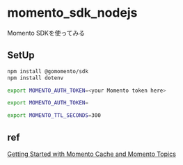 # momento_sdk_nodejs

Momento SDKを使ってみる

## SetUp

 ```sh
npm install @gomomento/sdk
npm install dotenv
 ```

```sh
export MOMENTO_AUTH_TOKEN=<your Momento token here>
```

```sh
export MOMENTO_AUTH_TOKEN=
```

```sh
export MOMENTO_TTL_SECONDS=300
```

## ref

[Getting Started with Momento Cache and Momento Topics](https://docs.momentohq.com/getting-started)
